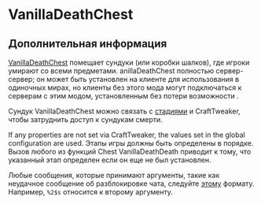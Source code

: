 # VanillaDeathChest

## Дополнительная информация

[VanillaDeathChest](https://www.curseforge.com/minecraft/mc-mods/vanilladeathchest) помещает сундуки (или коробки шалков), где игроки умирают со всеми предметами. anillaDeathChest полностью сервер-сервер; он может быть установлен на клиенте для использования в одиночных мирах, но клиенты без этого мода могут подключаться к серверам с этим модом, установленным без потери возможности .

Сундук VanillaDeathChest можно связать с [стадиями](https://www.curseforge.com/minecraft/mc-mods/game-stages) и CraftTweaker, чтобы затруднить доступ к сундукам смерти.

If any properties are not set via CraftTweaker, the values set in the global configuration are used. Этапы игры должны быть определены в порядке. Вызов любого из функций Chest VanillaDeathDeath приводит к тому, что указанный этап определен если он еще не был установлен.

Любые сообщения, которые принимают аргументы, такие как неудачное сообщение об разблокировке чата, следуйте [этому](https://dzone.com/articles/java-string-format-examples) формату. Например, `%2$s` относится к второму аргументу.